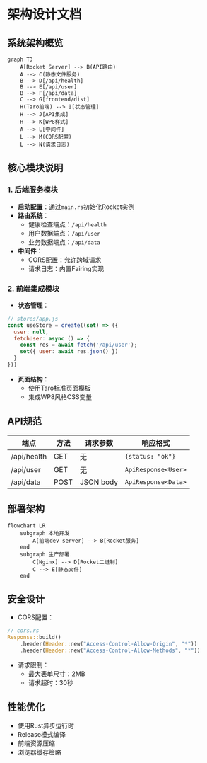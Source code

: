 # 架构设计文档

## 系统架构概览
```mermaid
graph TD
    A[Rocket Server] --> B(API路由)
    A --> C(静态文件服务)
    B --> D[/api/health]
    B --> E[/api/user]
    B --> F[/api/data]
    C --> G[frontend/dist]
    H(Taro前端) --> I[状态管理]
    H --> J[API集成]
    H --> K[WP8样式]
    A --> L[中间件]
    L --> M(CORS配置)
    L --> N(请求日志)
```

## 核心模块说明

### 1. 后端服务模块
- **启动配置**：通过`main.rs`初始化Rocket实例
- **路由系统**：
  - 健康检查端点：`/api/health`
  - 用户数据端点：`/api/user`
  - 业务数据端点：`/api/data`
- **中间件**：
  - CORS配置：允许跨域请求
  - 请求日志：内置Fairing实现

### 2. 前端集成模块
- **状态管理**：
```javascript
// stores/app.js
const useStore = create((set) => ({
  user: null,
  fetchUser: async () => {
    const res = await fetch('/api/user');
    set({ user: await res.json() })
  }
}))
```
- **页面结构**：
  - 使用Taro标准页面模板
  - 集成WP8风格CSS变量

## API规范
| 端点 | 方法 | 请求参数 | 响应格式 |
|------|------|----------|----------|
| /api/health | GET | 无 | `{status: "ok"}` |
| /api/user | GET | 无 | `ApiResponse<User>` |
| /api/data | POST | JSON body | `ApiResponse<Data>` |

## 部署架构
```mermaid
flowchart LR
    subgraph 本地开发
        A[前端dev server] --> B[Rocket服务]
    end
    subgraph 生产部署
        C[Nginx] --> D[Rocket二进制]
        C --> E[静态文件]
    end
```

## 安全设计
- CORS配置：
```rust
// cors.rs
Response::build()
    .header(Header::new("Access-Control-Allow-Origin", "*"))
    .header(Header::new("Access-Control-Allow-Methods", "*"))
```
- 请求限制：
  - 最大表单尺寸：2MB
  - 请求超时：30秒

## 性能优化
- 使用Rust异步运行时
- Release模式编译
- 前端资源压缩
- 浏览器缓存策略